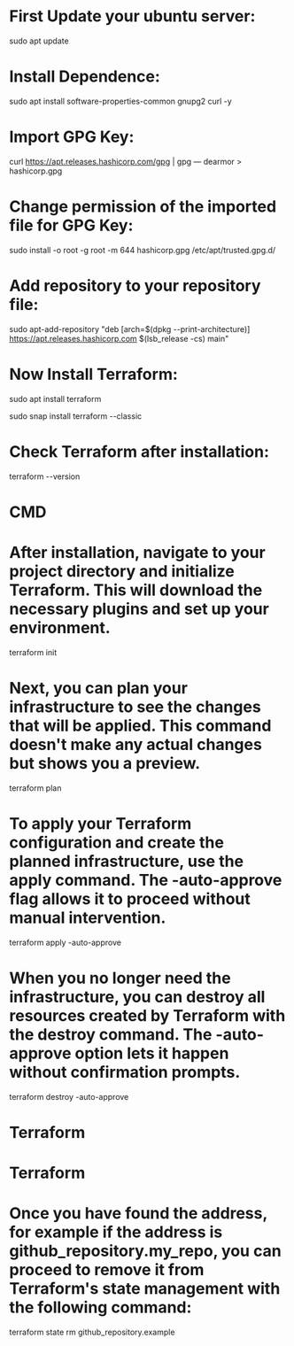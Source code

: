 # First Update your ubuntu server:

sudo apt update

# Install Dependence:

sudo apt install software-properties-common gnupg2 curl -y

# Import GPG Key:

curl https://apt.releases.hashicorp.com/gpg | gpg — dearmor > hashicorp.gpg

# Change permission of the imported file for GPG Key:

sudo install -o root -g root -m 644 hashicorp.gpg /etc/apt/trusted.gpg.d/

# Add repository to your repository file:


sudo apt-add-repository "deb [arch=$(dpkg --print-architecture)] https://apt.releases.hashicorp.com $(lsb_release -cs) main"

# Now Install Terraform:
sudo apt install terraform

sudo snap install terraform --classic

# Check Terraform after installation:
terraform  --version


# CMD



# After installation, navigate to your project directory and initialize Terraform. This will download the necessary plugins and set up your environment.
terraform init


# Next, you can plan your infrastructure to see the changes that will be applied. This command doesn't make any actual changes but shows you a preview.
terraform plan 

# To apply your Terraform configuration and create the planned infrastructure, use the apply command. The -auto-approve flag allows it to proceed without manual intervention.
terraform apply -auto-approve 

# When you no longer need the infrastructure, you can destroy all resources created by Terraform with the destroy command. The -auto-approve option lets it happen without confirmation prompts.
terraform destroy -auto-approve
# Terraform
# Terraform

# Once you have found the address, for example if the address is github_repository.my_repo, you can proceed to remove it from Terraform's state management with the following command:


terraform state rm github_repository.example
